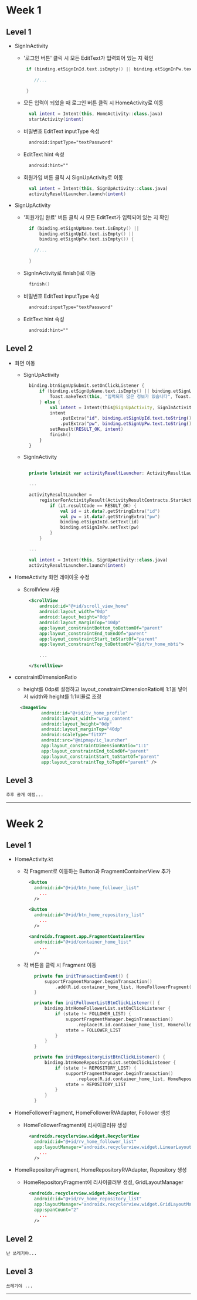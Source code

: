 # Week 1

## Level 1

- SignInActivity
    - '로그인 버튼' 클릭 시 모든 EditText가 입력되어 있는 지 확인

      ```kt
       if (binding.etSignInId.text.isEmpty() || binding.etSignInPw.text.isEmpty()) {   
          
          //...
          
       }
      ```
    
    - 모든 입력이 되었을 때 로그인 버튼 클릭 시 HomeActivity로 이동

      ```kt
        val intent = Intent(this, HomeActivity::class.java)
        startActivity(intent)
      ```

    - 비밀번호 EditText inputType 속성

      ```xml
        android:inputType="textPassword"
      ```

    - EditText hint 속성

      ```xml
        android:hint=""
      ```

    - 회원가입 버튼 클릭 시 SignUpActivity로 이동

      ```kt
        val intent = Intent(this, SignUpActivity::class.java)
        activityResultLauncher.launch(intent)
      ```


- SignUpActivity
    - '회원가입 완료' 버튼 클릭 시 모든 EditText가 입력되어 있는 지 확인

      ```kt
        if (binding.etSignUpName.text.isEmpty() || 
            binding.etSignUpId.text.isEmpty() ||
            binding.etSignUpPw.text.isEmpty()) {
          
          //...
          
        }
      ```
      
    - SignInActivity로 finish()로 이동

      ```kt
        finish()
      ```

    - 비밀번호 EditText inputType 속성

      ```xml
        android:inputType="textPassword"
      ```

    - EditText hint 속성

      ```xml
        android:hint=""
      ```


## Level 2

- 화면 이동
    - SignUpActivity
      ```kt
        binding.btnSignUpSubmit.setOnClickListener {
            if (binding.etSignUpName.text.isEmpty() || binding.etSignUpId.text.isEmpty() || binding.etSignUpPw.text.isEmpty()) {
                Toast.makeText(this, "입력되지 않은 정보가 있습니다", Toast.LENGTH_SHORT).show()
            } else {
                val intent = Intent(this@SignUpActivity, SignInActivity::class.java)
                intent
                    .putExtra("id", binding.etSignUpId.text.toString())
                    .putExtra("pw", binding.etSignUpPw.text.toString())
                setResult(RESULT_OK, intent)
                finish()
            }
        }
      ```

    - SignInActivity

      ```kt
        
        private lateinit var activityResultLauncher: ActivityResultLauncher<Intent>
        
        ...
        
        activityResultLauncher =
            registerForActivityResult(ActivityResultContracts.StartActivityForResult()) {
                if (it.resultCode == RESULT_OK) {
                    val id = it.data?.getStringExtra("id")
                    val pw = it.data?.getStringExtra("pw")
                    binding.etSignInId.setText(id)
                    binding.etSignInPw.setText(pw)
                }
            }
      
        ...
        
        val intent = Intent(this, SignUpActivity::class.java)
        activityResultLauncher.launch(intent)
      
      ```

- HomeActivity 화면 레이아웃 수정
    - ScrollView 사용

      ```xml
        <ScrollView
            android:id="@+id/scroll_view_home"
            android:layout_width="0dp"
            android:layout_height="0dp"
            android:layout_marginTop="10dp"
            app:layout_constraintBottom_toBottomOf="parent"
            app:layout_constraintEnd_toEndOf="parent"
            app:layout_constraintStart_toStartOf="parent"
            app:layout_constraintTop_toBottomOf="@id/tv_home_mbti">
        
            ...
      
        </ScrollView>
      ```


- constraintDimensionRatio
    - height를 0dp로 설정하고 layout_constraintDimensionRatio에 1:1을 넣어서 width와 height를 1:1비율로 조정

  ```xml
    <ImageView
            android:id="@+id/iv_home_profile"
            android:layout_width="wrap_content"
            android:layout_height="0dp"
            android:layout_marginTop="40dp"
            android:scaleType="fitXY"
            android:src="@mipmap/ic_launcher"
            app:layout_constraintDimensionRatio="1:1"
            app:layout_constraintEnd_toEndOf="parent"
            app:layout_constraintStart_toStartOf="parent"
            app:layout_constraintTop_toTopOf="parent" />
  ```


## Level 3
    
    추후 공개 예정...

<hr/>

# Week 2

## Level 1

- HomeActivity.kt
  - 각 Fragment로 이동하는 Button과 FragmentContainerView 추가
  
    ```xml
      <Button
        android:id="@+id/btn_home_follower_list"
          ...
        />

      <Button
        android:id="@+id/btn_home_repository_list"
          ...
        />
      
      <androidx.fragment.app.FragmentContainerView
        android:id="@+id/container_home_list"
          ...
        />
    ```
    
  - 각 버튼을 클릭 시 Fragment 이동
    
    ```kt
        private fun initTransactionEvent() {
            supportFragmentManager.beginTransaction()
                .add(R.id.container_home_list, HomeFollowerFragment()).commit()
        }

        private fun initFollowerListBtnClickListener() {
            binding.btnHomeFollowerList.setOnClickListener {
                if (state != FOLLOWER_LIST) {
                    supportFragmentManager.beginTransaction()
                        .replace(R.id.container_home_list, HomeFollowerFragment()).commit()
                    state = FOLLOWER_LIST
                }
            }
        }

        private fun initRepositoryListBtnClickListener() {
            binding.btnHomeRepositoryList.setOnClickListener {
                if (state != REPOSITORY_LIST) {
                    supportFragmentManager.beginTransaction()
                        .replace(R.id.container_home_list, HomeRepositoryFragment()).commit()
                    state = REPOSITORY_LIST
                }
            }
        }
    ```
    
- HomeFollowerFragment, HomeFollowerRVAdapter, Follower 생성
  - HomeFollowerFragment에 리사이클러뷰 생성
      
    ```xml
      <androidx.recyclerview.widget.RecyclerView
        android:id="@+id/rv_home_follower_list"
        app:layoutManager="androidx.recyclerview.widget.LinearLayoutManager"
          ...
        />
    ```

- HomeRepositoryFragment, HomeRepositoryRVAdapter, Repository 생성 
  - HomeRepositoryFragment에 리사이클러뷰 생성, GridLayoutManager 
      
    ```xml
      <androidx.recyclerview.widget.RecyclerView
        android:id="@+id/rv_home_repository_list"
        app:layoutManager="androidx.recyclerview.widget.GridLayoutManager"
        app:spanCount="2"
          ...
        />
    ```

## Level 2

    난 쓰레기야...

## Level 3
    
    쓰레기야 ...

<hr/>
